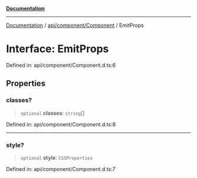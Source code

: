 [**Documentation**](../../../../index.md)

***

[Documentation](../../../../index.md) / [api/component/Component](../index.md) / EmitProps

# Interface: EmitProps

Defined in: api/component/Component.d.ts:6

## Properties

### classes?

> `optional` **classes**: `string`[]

Defined in: api/component/Component.d.ts:8

***

### style?

> `optional` **style**: `CSSProperties`

Defined in: api/component/Component.d.ts:7
